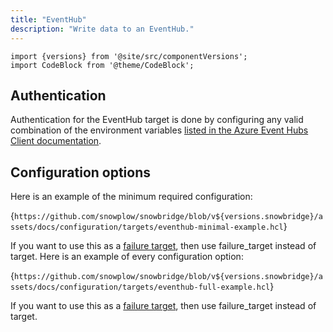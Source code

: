 ```yaml
---
title: "EventHub"
description: "Write data to an EventHub."
---
```


```mdx-code-block
import {versions} from '@site/src/componentVersions';
import CodeBlock from '@theme/CodeBlock';
```

## Authentication

Authentication for the EventHub target is done by configuring any valid combination of the environment variables [listed in the Azure Event Hubs Client documentation](https://pkg.go.dev/github.com/Azure/azure-event-hubs-go#NewHubWithNamespaceNameAndEnvironment).

## Configuration options

Here is an example of the minimum required configuration:

<CodeBlock language="hcl" reference>{`
https://github.com/snowplow/snowbridge/blob/v${versions.snowbridge}/assets/docs/configuration/targets/eventhub-minimal-example.hcl
`}</CodeBlock>

If you want to use this as a [failure target](/docs/api-reference/snowbridge/concepts/failure-model/index.md#failure-targets), then use failure_target instead of target.
Here is an example of every configuration option:

<CodeBlock language="hcl" reference>{`
https://github.com/snowplow/snowbridge/blob/v${versions.snowbridge}/assets/docs/configuration/targets/eventhub-full-example.hcl
`}</CodeBlock>

If you want to use this as a [failure target](/docs/api-reference/snowbridge/concepts/failure-model/index.md#failure-targets), then use failure_target instead of target.
